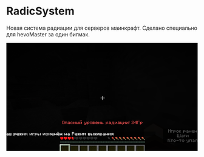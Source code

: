 # RadicSystem
Новая система радиации для серверов маинкрафт. Сделано специально для hevoMaster за один бигмак.

![alt text](https://github.com/haskell-md2/RadicSystem/blob/main/Screenshot_1.png)
